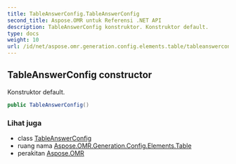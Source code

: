 ```yaml
---
title: TableAnswerConfig.TableAnswerConfig
second_title: Aspose.OMR untuk Referensi .NET API
description: TableAnswerConfig konstruktor. Konstruktor default.
type: docs
weight: 10
url: /id/net/aspose.omr.generation.config.elements.table/tableanswerconfig/tableanswerconfig/
---
```

## TableAnswerConfig constructor

Konstruktor default.

```csharp
public TableAnswerConfig()
```

### Lihat juga

* class [TableAnswerConfig](../)
* ruang nama [Aspose.OMR.Generation.Config.Elements.Table](../../tableanswerconfig/)
* perakitan [Aspose.OMR](../../../)


